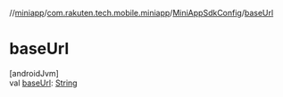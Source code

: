 //[miniapp](../../../index.md)/[com.rakuten.tech.mobile.miniapp](../index.md)/[MiniAppSdkConfig](index.md)/[baseUrl](base-url.md)

# baseUrl

[androidJvm]\
val [baseUrl](base-url.md): [String](https://kotlinlang.org/api/latest/jvm/stdlib/kotlin/-string/index.html)
